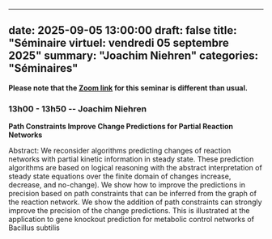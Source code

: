 
---
date: 2025-09-05 13:00:00
draft: false
title: "Séminaire virtuel: vendredi 05 septembre 2025"
summary: "Joachim Niehren"
categories: "Séminaires"
---

**Please note that the [Zoom link](https://us02web.zoom.us/j/84486915995?pwd=oOruBGFbADKYreMMFCZr0UBKslUfUC.1) for this seminar is different than usual.**


### 13h00 - 13h50 -- Joachim Niehren

**Path Constraints Improve Change Predictions for Partial Reaction Networks**

Abstract: We reconsider algorithms predicting changes of reaction networks with partial kinetic information in steady state. These prediction algorithms are based on logical reasoning with the abstract interpretation of steady state equations over the finite domain of changes increase, decrease, and no-change). We show how to improve the predictions in precision based on path constraints that can be inferred from the graph of the  reaction network. We show the addition of path constraints can strongly improve the precision of the change predictions. This is illustrated at the application to gene knockout prediction for metabolic control networks of Bacillus subtilis
